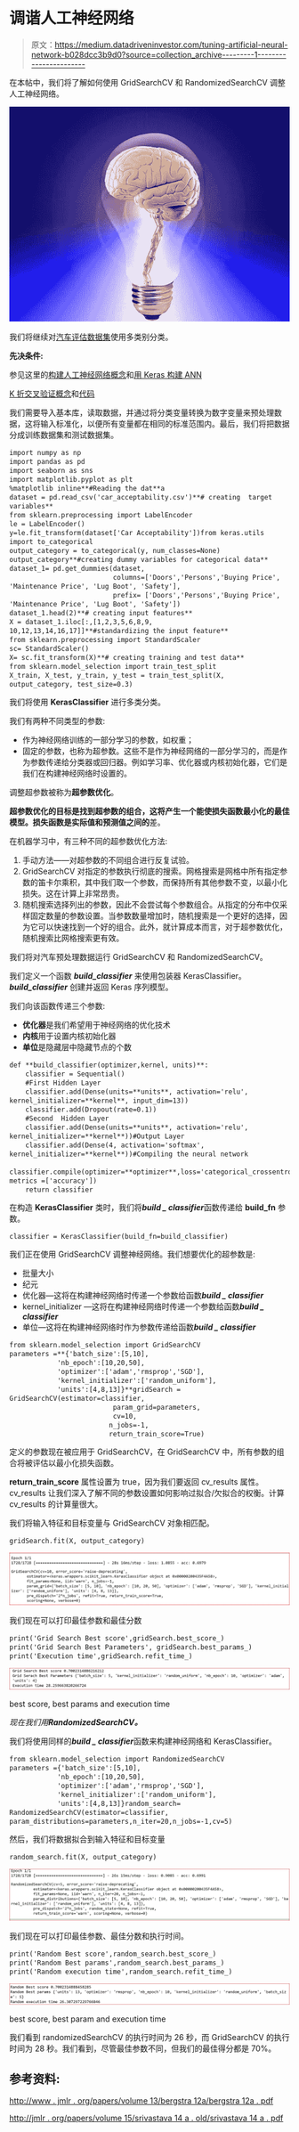 # 调谐人工神经网络

> 原文：<https://medium.datadriveninvestor.com/tuning-artificial-neural-network-b028dcc3b9d0?source=collection_archive---------1----------------------->

在本帖中，我们将了解如何使用 GridSearchCV 和 RandomizedSearchCV 调整人工神经网络。

![](img/e243388b91bc53e4a6e8e8aafa2d143b.png)

我们将继续对[汽车评估数据集](http://archive.ics.uci.edu/ml/datasets/Car+Evaluation)使用多类别分类。

**先决条件:**

参见这里的[构建人工神经网络概念](https://medium.com/datadriveninvestor/neural-network-simplified-c28b6614add4)和[用 Keras 构建 ANN](https://medium.com/datadriveninvestor/building-neural-network-using-keras-for-classification-3a3656c726c1)

[K 折交叉验证概念](https://medium.com/datadriveninvestor/k-fold-and-other-cross-validation-techniques-6c03a2563f1e)和[代码](https://medium.com/datadriveninvestor/k-fold-and-dropout-in-artificial-neural-network-ea054a89fb4e)

我们需要导入基本库，读取数据，并通过将分类变量转换为数字变量来预处理数据，这将输入标准化，以便所有变量都在相同的标准范围内。最后，我们将把数据分成训练数据集和测试数据集。

```
import numpy as np
import pandas as pd
import seaborn as sns
import matplotlib.pyplot as plt
%matplotlib inline**#Reading the dat**a
dataset = pd.read_csv('car_acceptability.csv')**# creating  target variables**
from sklearn.preprocessing import LabelEncoder
le = LabelEncoder()
y=le.fit_transform(dataset['Car Acceptability'])from keras.utils import to_categorical
output_category = to_categorical(y, num_classes=None)
output_category**#creating dummy variables for categorical data**
dataset_1= pd.get_dummies(dataset, 
                          columns=['Doors','Persons','Buying Price', 'Maintenance Price', 'Lug Boot', 'Safety'],
                          prefix= ['Doors','Persons','Buying Price', 'Maintenance Price', 'Lug Boot', 'Safety'])
dataset_1.head(2)**# creating input features**
X = dataset_1.iloc[:,[1,2,3,5,6,8,9, 10,12,13,14,16,17]]**#standardizing the input feature**
from sklearn.preprocessing import StandardScaler
sc= StandardScaler()
X= sc.fit_transform(X)**# creating training and test data**
from sklearn.model_selection import train_test_split
X_train, X_test, y_train, y_test = train_test_split(X, output_category, test_size=0.3)
```

我们将使用 **KerasClassifier** 进行多类分类。

我们有两种不同类型的参数:

*   作为神经网络训练的一部分学习的参数，如权重；
*   固定的参数，也称为超参数。这些不是作为神经网络的一部分学习的，而是作为参数传递给分类器或回归器。例如学习率、优化器或内核初始化器，它们是我们在构建神经网络时设置的。

调整超参数被称为**超参数优化**。

**超参数优化的目标是找到超参数的组合，这将产生一个能使损失函数最小化的最佳模型。**损失函数是**实际值和预测值之间的**差。

在机器学习中，有三种不同的超参数优化方法:

1.  手动方法——对超参数的不同组合进行反复试验。
2.  GridSearchCV 对指定的参数执行彻底的搜索。网格搜索是网格中所有指定参数的笛卡尔乘积，其中我们取一个参数，而保持所有其他参数不变，以最小化损失。这在计算上非常昂贵。
3.  随机搜索选择列出的参数，因此不会尝试每个参数组合。从指定的分布中仅采样固定数量的参数设置。当参数数量增加时，随机搜索是一个更好的选择，因为它可以快速找到一个好的组合。此外，就计算成本而言，对于超参数优化，随机搜索比网格搜索更有效。

我们将对汽车预处理数据运行 GridSearchCV 和 RandomizedSearchCV。

我们定义一个函数 ***build_classifier*** 来使用包装器 KerasClassifier。 ***build_classifier*** 创建并返回 Keras 序列模型。

我们向该函数传递三个参数:

*   **优化器**是我们希望用于神经网络的优化技术
*   **内核**用于设置内核初始化器
*   **单位**是隐藏层中隐藏节点的个数

```
def **build_classifier(optimizer,kernel, units)**:
    classifier = Sequential()
    #First Hidden Layer
    classifier.add(Dense(units=**units**, activation='relu', kernel_initializer=**kernel**, input_dim=13))
    classifier.add(Dropout(rate=0.1))
    #Second  Hidden Layer
    classifier.add(Dense(units=**units**, activation='relu', kernel_initializer=**kernel**))#Output Layer
    classifier.add(Dense(4, activation='softmax', kernel_initializer=**kernel**))#Compiling the neural network
    classifier.compile(optimizer=**optimizer**,loss='categorical_crossentropy', metrics =['accuracy'])
    return classifier
```

在构造 **KerasClassifier** 类时，我们将***build _ classifier***函数传递给 **build_fn** 参数。

```
classifier = KerasClassifier(build_fn=build_classifier)
```

我们正在使用 GridSearchCV 调整神经网络。我们想要优化的超参数是:

*   批量大小
*   纪元
*   优化器—这将在构建神经网络时传递一个参数给函数***build _ classifier***
*   kernel_initializer —这将在构建神经网络时传递一个参数给函数***build _ classifier***
*   单位—这将在构建神经网络时作为参数传递给函数***build _ classifier***

```
from sklearn.model_selection import GridSearchCV
parameters =**{'batch_size':[5,10],
            'nb_epoch':[10,20,50],
            'optimizer':['adam','rmsprop','SGD'],
            'kernel_initializer':['random_uniform'],
            'units':[4,8,13]}**gridSearch = GridSearchCV(estimator=classifier,
                          param_grid=parameters,
                          cv=10,
                         n_jobs=-1,
                         return_train_score=True) 
```

定义的参数现在被应用于 GridSearchCV，在 GridSearchCV 中，所有参数的组合将被评估以最小化损失函数。

**return_train_score** 属性设置为 true，因为我们要返回 cv_results 属性。cv_results 让我们深入了解不同的参数设置如何影响过拟合/欠拟合的权衡。计算 cv_results 的计算量很大。

我们将输入特征和目标变量与 GridSearchCV 对象相匹配。

```
gridSearch.fit(X, output_category)
```

![](img/9850d16d47d78be1c7b5ae87954da439.png)

我们现在可以打印最佳参数和最佳分数

```
print('Grid Search Best score',gridSearch.best_score_)
print('Grid Search Best Parameters', gridSearch.best_params_)
print('Execution time',gridSearch.refit_time_)
```

![](img/57a945f388aa019f050c2f15283fd093.png)

best score, best params and execution time

*现在我们用****RandomizedSearchCV。***

我们将使用同样的***build _ classifier***函数来构建神经网络和 KerasClassifier。

```
from sklearn.model_selection import RandomizedSearchCV
parameters ={'batch_size':[5,10],
            'nb_epoch':[10,20,50],
            'optimizer':['adam','rmsprop','SGD'],
            'kernel_initializer':['random_uniform'],
            'units':[4,8,13]}random_search= RandomizedSearchCV(estimator=classifier, param_distributions=parameters,n_iter=20,n_jobs=-1,cv=5) 
```

然后，我们将数据拟合到输入特征和目标变量

```
random_search.fit(X, output_category)
```

![](img/f5ae77fd6655909b22c1f7c8c086ce26.png)

我们现在可以打印最佳参数、最佳分数和执行时间。

```
print('Random Best score',random_search.best_score_)
print('Random Best params',random_search.best_params_)
print('Random execution time',random_search.refit_time_)
```

![](img/e006e9b489bb53ab297776f1abbd42ae.png)

best score, best param and execution time

我们看到 randomizedSearchCV 的执行时间为 26 秒，而 GridSearchCV 的执行时间为 28 秒。我们看到，尽管最佳参数不同，但我们的最佳得分都是 70%。

## 参考资料:

[http://www . jmlr . org/papers/volume 13/bergstra 12a/bergstra 12a . pdf](http://www.jmlr.org/papers/volume13/bergstra12a/bergstra12a.pdf)

[http://jmlr . org/papers/volume 15/srivastava 14 a . old/srivastava 14 a . pdf](http://jmlr.org/papers/volume15/srivastava14a.old/srivastava14a.pdf)